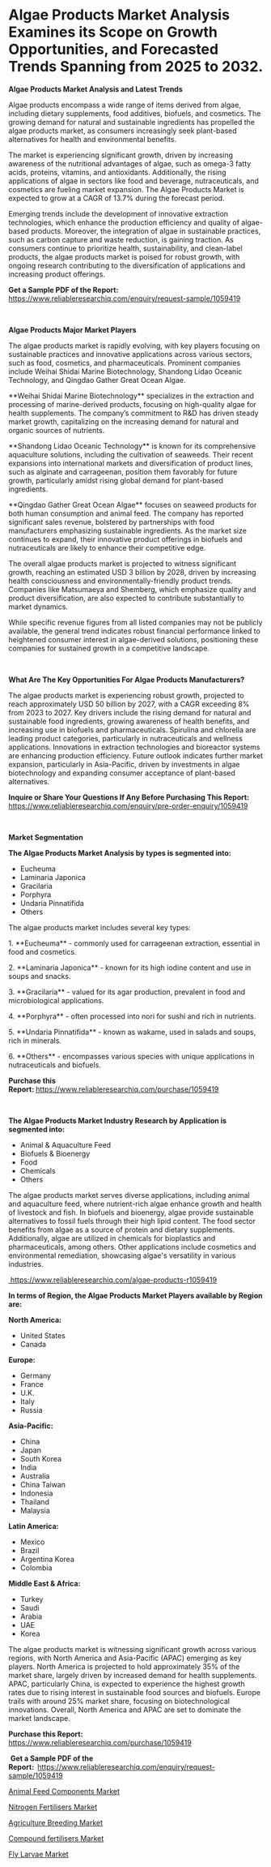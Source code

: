 <p><h1>Algae Products Market Analysis Examines its Scope on Growth Opportunities, and Forecasted Trends Spanning from 2025 to 2032.</h1></p><p><strong>Algae Products Market Analysis and Latest Trends</strong></p>
<p><p>Algae products encompass a wide range of items derived from algae, including dietary supplements, food additives, biofuels, and cosmetics. The growing demand for natural and sustainable ingredients has propelled the algae products market, as consumers increasingly seek plant-based alternatives for health and environmental benefits. </p><p>The market is experiencing significant growth, driven by increasing awareness of the nutritional advantages of algae, such as omega-3 fatty acids, proteins, vitamins, and antioxidants. Additionally, the rising applications of algae in sectors like food and beverage, nutraceuticals, and cosmetics are fueling market expansion. The Algae Products Market is expected to grow at a CAGR of 13.7% during the forecast period. </p><p>Emerging trends include the development of innovative extraction technologies, which enhance the production efficiency and quality of algae-based products. Moreover, the integration of algae in sustainable practices, such as carbon capture and waste reduction, is gaining traction. As consumers continue to prioritize health, sustainability, and clean-label products, the algae products market is poised for robust growth, with ongoing research contributing to the diversification of applications and increasing product offerings.</p></p>
<p><strong>Get a Sample PDF of the Report:&nbsp;</strong> <a href="https://www.reliableresearchiq.com/enquiry/request-sample/1059419?utm_campaign=1870&utm_medium=2&utm_source=Github&utm_content=ia&utm_term=30032025&utm_id=algae-products">https://www.reliableresearchiq.com/enquiry/request-sample/1059419</a></p>
<p>&nbsp;</p>
<p><strong>Algae Products Major Market Players</strong></p>
<p><p>The algae products market is rapidly evolving, with key players focusing on sustainable practices and innovative applications across various sectors, such as food, cosmetics, and pharmaceuticals. Prominent companies include Weihai Shidai Marine Biotechnology, Shandong Lidao Oceanic Technology, and Qingdao Gather Great Ocean Algae.</p><p>**Weihai Shidai Marine Biotechnology** specializes in the extraction and processing of marine-derived products, focusing on high-quality algae for health supplements. The company’s commitment to R&D has driven steady market growth, capitalizing on the increasing demand for natural and organic sources of nutrients.</p><p>**Shandong Lidao Oceanic Technology** is known for its comprehensive aquaculture solutions, including the cultivation of seaweeds. Their recent expansions into international markets and diversification of product lines, such as alginate and carrageenan, position them favorably for future growth, particularly amidst rising global demand for plant-based ingredients.</p><p>**Qingdao Gather Great Ocean Algae** focuses on seaweed products for both human consumption and animal feed. The company has reported significant sales revenue, bolstered by partnerships with food manufacturers emphasizing sustainable ingredients. As the market size continues to expand, their innovative product offerings in biofuels and nutraceuticals are likely to enhance their competitive edge.</p><p>The overall algae products market is projected to witness significant growth, reaching an estimated USD 3 billion by 2028, driven by increasing health consciousness and environmentally-friendly product trends. Companies like Matsumaeya and Shemberg, which emphasize quality and product diversification, are also expected to contribute substantially to market dynamics.</p><p>While specific revenue figures from all listed companies may not be publicly available, the general trend indicates robust financial performance linked to heightened consumer interest in algae-derived solutions, positioning these companies for sustained growth in a competitive landscape.</p></p>
<p>&nbsp;</p>
<p><strong>What Are The Key Opportunities For Algae Products Manufacturers?</strong></p>
<p><p>The algae products market is experiencing robust growth, projected to reach approximately USD 50 billion by 2027, with a CAGR exceeding 8% from 2023 to 2027. Key drivers include the rising demand for natural and sustainable food ingredients, growing awareness of health benefits, and increasing use in biofuels and pharmaceuticals. Spirulina and chlorella are leading product categories, particularly in nutraceuticals and wellness applications. Innovations in extraction technologies and bioreactor systems are enhancing production efficiency. Future outlook indicates further market expansion, particularly in Asia-Pacific, driven by investments in algae biotechnology and expanding consumer acceptance of plant-based alternatives.</p></p>
<p><strong>Inquire or Share Your Questions If Any Before Purchasing This Report:</strong> <a href="https://www.reliableresearchiq.com/enquiry/pre-order-enquiry/1059419?utm_campaign=1870&utm_medium=2&utm_source=Github&utm_content=ia&utm_term=30032025&utm_id=algae-products">https://www.reliableresearchiq.com/enquiry/pre-order-enquiry/1059419</a></p>
<p>&nbsp;</p>
<p><strong>Market Segmentation</strong></p>
<p><strong>The Algae Products Market Analysis by types is segmented into:</strong></p>
<p><ul><li>Eucheuma</li><li>Laminaria Japonica</li><li>Gracilaria</li><li>Porphyra</li><li>Undaria Pinnatifida</li><li>Others</li></ul></p>
<p><p>The algae products market includes several key types: </p><p>1. **Eucheuma** - commonly used for carrageenan extraction, essential in food and cosmetics.</p><p>2. **Laminaria Japonica** - known for its high iodine content and use in soups and snacks.</p><p>3. **Gracilaria** - valued for its agar production, prevalent in food and microbiological applications.</p><p>4. **Porphyra** - often processed into nori for sushi and rich in nutrients.</p><p>5. **Undaria Pinnatifida** - known as wakame, used in salads and soups, rich in minerals.</p><p>6. **Others** - encompasses various species with unique applications in nutraceuticals and biofuels.</p></p>
<p><strong>Purchase this Report:&nbsp;</strong><a href="https://www.reliableresearchiq.com/purchase/1059419?utm_campaign=1870&utm_medium=2&utm_source=Github&utm_content=ia&utm_term=30032025&utm_id=algae-products">https://www.reliableresearchiq.com/purchase/1059419</a></p>
<p>&nbsp;</p>
<p><strong>The Algae Products Market Industry Research by Application is segmented into:</strong></p>
<p><ul><li>Animal & Aquaculture Feed</li><li>Biofuels & Bioenergy</li><li>Food</li><li>Chemicals</li><li>Others</li></ul></p>
<p><p>The algae products market serves diverse applications, including animal and aquaculture feed, where nutrient-rich algae enhance growth and health of livestock and fish. In biofuels and bioenergy, algae provide sustainable alternatives to fossil fuels through their high lipid content. The food sector benefits from algae as a source of protein and dietary supplements. Additionally, algae are utilized in chemicals for bioplastics and pharmaceuticals, among others. Other applications include cosmetics and environmental remediation, showcasing algae's versatility in various industries.</p></p>
<p><a href="https://www.reliableresearchiq.com/algae-products-r1059419?utm_campaign=1870&utm_medium=2&utm_source=Github&utm_content=ia&utm_term=30032025&utm_id=algae-products">&nbsp;https://www.reliableresearchiq.com/algae-products-r1059419</a></p>
<p><strong>In terms of Region, the Algae Products Market Players available by Region are:</strong></p>
<p>
    <p> <strong> North America: </strong>
        <ul>
            <li>United States</li>
            <li>Canada</li>
        </ul>
        </p> 
    <p> <strong> Europe: </strong>
        <ul>
            <li>Germany</li>
            <li>France</li>
            <li>U.K.</li>
            <li>Italy</li>
            <li>Russia</li>
        </ul>
        </p> 
    <p> <strong> Asia-Pacific: </strong>
        <ul>
            <li>China</li>
            <li>Japan</li>
            <li>South Korea</li>
            <li>India</li>
            <li>Australia</li>
            <li>China Taiwan</li>
            <li>Indonesia</li>
            <li>Thailand</li>
            <li>Malaysia</li>
        </ul>
        </p> 
    <p> <strong> Latin America: </strong>
        <ul>
            <li>Mexico</li>
            <li>Brazil</li>
            <li>Argentina Korea</li>
            <li>Colombia</li>
        </ul>
        </p> 
    <p> <strong> Middle East & Africa: </strong>
        <ul>
            <li>Turkey</li>
            <li>Saudi</li>
            <li>Arabia</li>
            <li>UAE</li>
            <li>Korea</li>
        </ul>
    </p>
    </p>
<p><p>The algae products market is witnessing significant growth across various regions, with North America and Asia-Pacific (APAC) emerging as key players. North America is projected to hold approximately 35% of the market share, largely driven by increased demand for health supplements. APAC, particularly China, is expected to experience the highest growth rates due to rising interest in sustainable food sources and biofuels. Europe trails with around 25% market share, focusing on biotechnological innovations. Overall, North America and APAC are set to dominate the market landscape.</p></p>
<p><strong>Purchase this Report: </strong><a href="https://www.reliableresearchiq.com/purchase/1059419?utm_campaign=1870&utm_medium=2&utm_source=Github&utm_content=ia&utm_term=30032025&utm_id=algae-products">https://www.reliableresearchiq.com/purchase/1059419</a></p>
<p>&nbsp;<strong>Get a Sample PDF of the Report:&nbsp;&nbsp;</strong><a href="https://www.reliableresearchiq.com/enquiry/request-sample/1059419?utm_campaign=1870&utm_medium=2&utm_source=Github&utm_content=ia&utm_term=30032025&utm_id=algae-products">https://www.reliableresearchiq.com/enquiry/request-sample/1059419</a></p>
<p><strong></strong></p>
<p><p><a href="https://github.com/luerabollevc/Market-Research-Report-List-1/blob/main/animal-feed-components-market.md?utm_campaign=1870&utm_medium=2&utm_source=Github&utm_content=ia&utm_term=30032025&utm_id=algae-products">Animal Feed Components Market</a></p><p><a href="https://github.com/tornapruttuz/Market-Research-Report-List-1/blob/main/nitrogen-fertilisers-market.md?utm_campaign=1870&utm_medium=2&utm_source=Github&utm_content=ia&utm_term=30032025&utm_id=algae-products">Nitrogen Fertilisers Market</a></p><p><a href="https://github.com/yuukoleuda/Market-Research-Report-List-1/blob/main/agriculture-breeding-market.md?utm_campaign=1870&utm_medium=2&utm_source=Github&utm_content=ia&utm_term=30032025&utm_id=algae-products">Agriculture Breeding Market</a></p><p><a href="https://github.com/denighoylen1/Market-Research-Report-List-1/blob/main/compound-fertilisers-market.md?utm_campaign=1870&utm_medium=2&utm_source=Github&utm_content=ia&utm_term=30032025&utm_id=algae-products">Compound fertilisers Market</a></p><p><a href="https://github.com/saguegrody74/Market-Research-Report-List-1/blob/main/fly-larvae-market.md?utm_campaign=1870&utm_medium=2&utm_source=Github&utm_content=ia&utm_term=30032025&utm_id=algae-products">Fly Larvae Market</a></p></p>